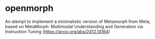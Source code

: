 # openmorph
An atempt to implement a minimalistic version of Metamorph from Meta, based on MetaMorph: Multimodal Understanding and Generation via Instruction Tuning (https://arxiv.org/abs/2412.14164)
